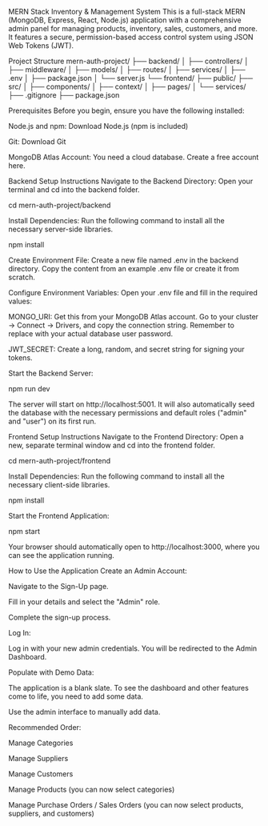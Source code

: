 MERN Stack Inventory & Management System
This is a full-stack MERN (MongoDB, Express, React, Node.js) application with a comprehensive admin panel for managing products, inventory, sales, customers, and more. It features a secure, permission-based access control system using JSON Web Tokens (JWT).

Project Structure
mern-auth-project/
├── backend/
│   ├── controllers/
│   ├── middleware/
│   ├── models/
│   ├── routes/
│   ├── services/
│   ├── .env
│   ├── package.json
│   └── server.js
└── frontend/
    ├── public/
    ├── src/
    │   ├── components/
    │   ├── context/
    │   ├── pages/
    │   └── services/
    ├── .gitignore
    ├── package.json

Prerequisites
Before you begin, ensure you have the following installed:

Node.js and npm: Download Node.js (npm is included)

Git: Download Git

MongoDB Atlas Account: You need a cloud database. Create a free account here.

Backend Setup Instructions
Navigate to the Backend Directory:
Open your terminal and cd into the backend folder.

cd mern-auth-project/backend

Install Dependencies:
Run the following command to install all the necessary server-side libraries.

npm install

Create Environment File:
Create a new file named .env in the backend directory. Copy the content from an example .env file or create it from scratch.

Configure Environment Variables:
Open your .env file and fill in the required values:

MONGO_URI: Get this from your MongoDB Atlas account. Go to your cluster -> Connect -> Drivers, and copy the connection string. Remember to replace <password> with your actual database user password.

JWT_SECRET: Create a long, random, and secret string for signing your tokens.

Start the Backend Server:

npm run dev

The server will start on http://localhost:5001. It will also automatically seed the database with the necessary permissions and default roles ("admin" and "user") on its first run.

Frontend Setup Instructions
Navigate to the Frontend Directory:
Open a new, separate terminal window and cd into the frontend folder.

cd mern-auth-project/frontend

Install Dependencies:
Run the following command to install all the necessary client-side libraries.

npm install

Start the Frontend Application:

npm start

Your browser should automatically open to http://localhost:3000, where you can see the application running.

How to Use the Application
Create an Admin Account:

Navigate to the Sign-Up page.

Fill in your details and select the "Admin" role.

Complete the sign-up process.

Log In:

Log in with your new admin credentials. You will be redirected to the Admin Dashboard.

Populate with Demo Data:

The application is a blank slate. To see the dashboard and other features come to life, you need to add some data.

Use the admin interface to manually add data.

Recommended Order:

Manage Categories

Manage Suppliers

Manage Customers

Manage Products (you can now select categories)

Manage Purchase Orders / Sales Orders (you can now select products, suppliers, and customers)
